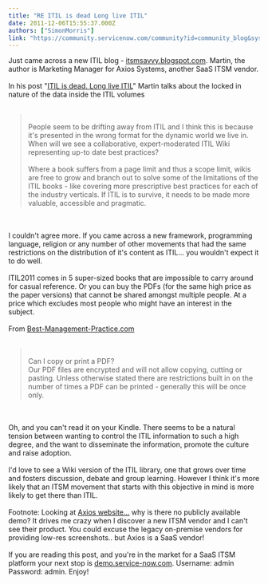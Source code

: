 ```yaml
---
title: "RE ITIL is dead Long live ITIL"
date: 2011-12-06T15:55:37.000Z
authors: ["SimonMorris"]
link: "https://community.servicenow.com/community?id=community_blog&sys_id=1e7d6269dbd0dbc01dcaf3231f96196a"
---
```

<p>Just came across a new ITIL blog - <a title="smsavvy.blogspot.com/" href="http://itsmsavvy.blogspot.com/">itsmsavvy.blogspot.com</a>. Martin, the author is Marketing Manager for Axios Systems, another SaaS ITSM vendor.<br /><br />In his post "<a title="smsavvy.blogspot.com/2011/12/itil-is-dead-long-live-itil.html" href="http://itsmsavvy.blogspot.com/2011/12/itil-is-dead-long-live-itil.html">ITIL is dead. Long live ITIL</a>" Martin talks about the locked in nature of the data inside the ITIL volumes<br /><br /><blockquote><br />People seem to be drifting away from ITIL and I think this is because it's presented in the wrong format for the dynamic world we live in. When will we see a collaborative, expert-moderated ITIL Wiki representing up-to date best practices?<br /><br />Where a book suffers from a page limit and thus a scope limit, wikis are free to grow and branch out to solve some of the limitations of the ITIL books - like covering more prescriptive best practices for each of the industry verticals. If ITIL is to survive, it needs to be made more valuable, accessible and pragmatic.<br /></blockquote><br /><br />I couldn't agree more. If you came across a new framework, programming language, religion or any number of other movements that had the same restrictions on the distribution of it's content as ITIL... you wouldn't expect it to do well.<br /><br />ITIL2011 comes in 5 super-sized books that are impossible to carry around for casual reference. Or you can buy the PDFs (for the same high price as the paper versions) that cannot be shared amongst multiple people. At a price which excludes most people who might have an interest in the subject.<br /><br />From <a title="w.best-management-practice.com/Publications-Library/IT-Service-Management-ITIL/ITIL-2011-Edition/ITIL-Lifecycle-Publication-Suite/?DI=630827%3Cbr/%3E" href="http://www.best-management-practice.com/Publications-Library/IT-Service-Management-ITIL/ITIL-2011-Edition/ITIL-Lifecycle-Publication-Suite/?DI=630827%3Cbr/%3E">Best-Management-Practice.com</a><br /><br /><blockquote><br />Can I copy or print a PDF?<br />Our PDF files are encrypted and will not allow copying, cutting or pasting. Unless otherwise stated there are restrictions built in on the number of times a PDF can be printed - generally this will be once only.<br /></blockquote><br /><br />Oh, and you can't read it on your Kindle. There seems to be a natural tension between wanting to control the ITIL information to such a high degree, and the want to disseminate the information, promote the culture and raise adoption.<br /><br />I'd love to see a Wiki version of the ITIL library, one that grows over time and fosters discussion, debate and group learning. However I think it's more likely that an ITSM movement that starts with this objective in mind is more likely to get there than ITIL.<br /><br />Footnote: Looking at <a title="w.axiossystems.com/en/home.php" href="http://www.axiossystems.com/en/home.php">Axios website...</a> why is there no publicly available demo? It drives me crazy when I discover a new ITSM vendor and I can't see their product. You could excuse the legacy on-premise vendors for providing low-res screenshots.. but Axios is a SaaS vendor!<br /><br />If you are reading this post, and you're in the market for a SaaS ITSM platform your next stop is <a title="mo.service-now.com" href="http://demo.service-now.com">demo.service-now.com</a>. Username: admin Password: admin. Enjoy!</p>